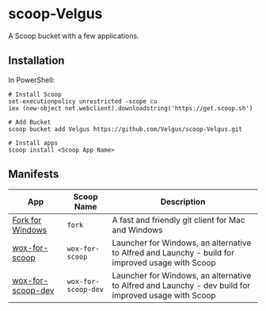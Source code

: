 
scoop-Velgus
===

A Scoop bucket with a few applications.

Installation
--------

In PowerShell:
```
# Install Scoop
set-executionpolicy unrestricted -scope cu
iex (new-object net.webclient).downloadstring('https://get.scoop.sh')

# Add Bucket
scoop bucket add Velgus https://github.com/Velgus/scoop-Velgus.git

# Install apps
scoop install <Scoop App Name>
```

Manifests
------------

| App                                                                          | Scoop Name          | Description                                                                                          |
|------------------------------------------------------------------------------|---------------------|------------------------------------------------------------------------------------------------------|
| [Fork for Windows](https://git-fork.com/windows "Fork for Windows")          | `fork`              | A fast and friendly git client for Mac and Windows                                                   |
| [wox-for-scoop](https://github.com/Velgus/wox-for-scoop "wox-for-scoop")     | `wox-for-scoop`     | Launcher for Windows, an alternative to Alfred and Launchy - build for improved usage with Scoop     |
| [wox-for-scoop-dev](https://github.com/Velgus/wox-for-scoop "wox-for-scoop") | `wox-for-scoop-dev` | Launcher for Windows, an alternative to Alfred and Launchy - dev build for improved usage with Scoop |

